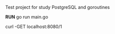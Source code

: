 Test project for study PostgreSQL and goroutines

**RUN**
go run main.go

curl -GET localhost:8080/1
